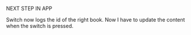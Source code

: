 NEXT STEP IN APP

Switch now logs the id of the right book. Now I have to update the content when the switch is pressed. 